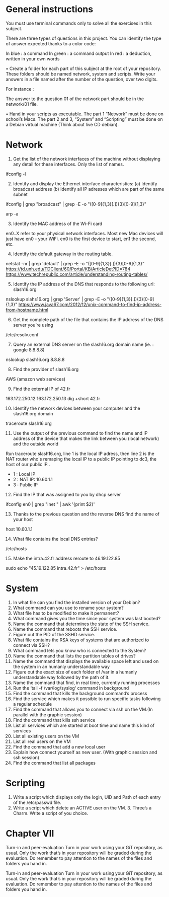 # General instructions

You must use terminal commands only to solve all the exercises in this subject.

There are three types of questions in this project. You can identify the type of
answer expected thanks to a color code:

In blue : a command In green : a command output In red : a deduction, written in
your own words

• Create a folder for each part of this subject at the root of your repository.
These folders should be named network, system and scripts. Write your answers in
a file named after the number of the question, over two digits.

For instance :

The answer to the question 01 of the network part should be in the network/01
file.

• Hand in your scripts as executable. The part 1 “Network” must be done on
school’s Macs. The part 2 and 3, “System” and “Scripting” must be done on a
Debian virtual machine (Think about live CD debian).

# Network

1. Get the list of the network interfaces of the machine without displaying any
   detail for these interfaces. Only the list of names.

ifconfig -l

2. Identify and display the Ethernet interface characteristics: (a) Identify
    broadcast address (b) Identify all IP adresses which are part of the same
    subnet

ifconfig | grep "broadcast" | grep -E -o "([0-9]{1,3}[\.]){3}[0-9]{1,3}"

arp -a

3. Identify the MAC address of the Wi-Fi card

en0..X refer to your physical network interfaces. Most new Mac devices will just
have en0 - your WiFi. en0 is the first device to start, en1 the second, etc.

4. Identify the default gateway in the routing table.

netstat -nr | grep 'default' | grep -E -o "([0-9]{1,3}[\.]){3}[0-9]{1,3}"
https://td.unh.edu/TDClient/60/Portal/KB/ArticleDet?ID=784
https://www.techrepublic.com/article/understanding-routing-tables/

5. Identify the IP address of the DNS that responds to the following url:
   slash16.org

nslookup slahs16.org | grep 'Server' | grep -E -o
"([0-9]{1,3}[\.]){3}[0-9]{1,3}"
https://www.java67.com/2012/12/unix-command-to-find-ip-address-from-hostname.html

6. Get the complete path of the file that contains the IP address of the DNS
   server you’re using

/etc/resolv.conf


7. Query an external DNS server on the slash16.org domain name (ie. : google
   8.8.8.8)

nslookup slash16.org 8.8.8.8

8. Find the provider of slash16.org

AWS (amazon web services)

9. Find the external IP of 42.fr

163.172.250.12 163.172.250.13 dig +short 42.fr

10. Identify the network devices between your computer and the slash16.org
    domain

traceroute slash16.org

11. Use the output of the previous command to find the name and IP address of
    the device that makes the link between you (local network) and the outside
    world

Run traceroute slash16.org, line 1 is the local IP adress, then line 2 is the
NAT router who's remaping the local IP to a public IP pointing to dc3, the host
of our public IP..
- 1 : Local IP
- 2 : NAT IP: 10.60.1.1
- 3 : Public IP

12. Find the IP that was assigned to you by dhcp server

ifconfig en0 | grep "inet " | awk '{print $2}'

13. Thanks to the previous question and the reverse DNS find the name of your
    host

host 10.60.1.1

14. What file contains the local DNS entries?

/etc/hosts

15. Make the intra.42.fr address reroute to 46.19.122.85

sudo echo "45.19.122.85         intra.42.fr" > /etc/hosts

# System

1. In what file can you find the installed version of your Debian?
2. What command can you use to rename your system?
3. What file has to be modified to make it permanent?
4. What command gives you the time since your system was last booted?
5. Name the command that determines the state of the SSH service.
6. Name the command that reboots the SSH service.
7. Figure out the PID of the SSHD service.
8. What file contains the RSA keys of systems that are authorized to connect via
   SSH?
9. What command lets you know who is connected to the System?
10. Name the command that lists the partition tables of drives?
11. Name the command that displays the available space left and used on the
    system in an humanly understandable way
12. Figure out the exact size of each folder of /var in a humanly understandable
    way followed by the path of it.
13. Name the command that find, in real time, currently running processes
14. Run the ‘tail -f /var/log/syslog‘ command in background
15. Find the command that kills the background command’s process
16. Find the service which makes it possible to run specific tasks following a
    regular schedule
17. Find the command that allows you to connect via ssh on the VM.(In parallel
    with the graphic session)
18. Find the command that kills ssh service
19. List all services which are started at boot time and name this kind of
    services
20. List all existing users on the VM
21. List all real users on the VM
22. Find the command that add a new local user
23. Explain how connect yourself as new user. (With graphic session and ssh
    session)
24. Find the command that list all packages

# Scripting

1. Write a script which displays only the login, UID and Path of each entry of
   the /etc/passwd file.
2. Write a script which delete an ACTIVE user on the VM. 3. Three’s a Charm.
   Write a script of you choice.

# Chapter VII

Turn-in and peer-evaluation Turn in your work using your GiT repository, as
usual. Only the work that’s in your repository will be graded during the
evaluation. Do remember to pay attention to the names of the files and folders
you hand in.

Turn-in and peer-evaluation Turn in your work using your GiT repository, as
usual. Only the work that’s in your repository will be graded during the
evaluation. Do remember to pay attention to the names of the files and folders
you hand in.
